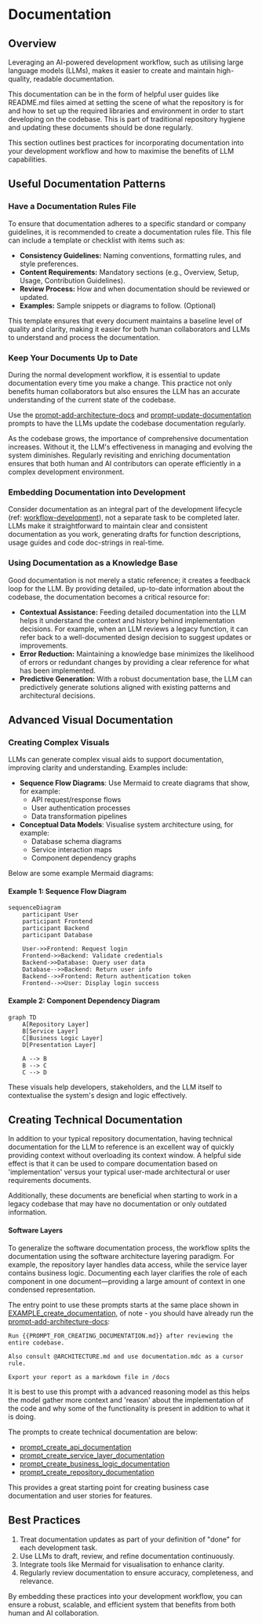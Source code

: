 # Documentation

## Overview

Leveraging an AI-powered development workflow, such as utilising large language models (LLMs), makes it easier to create and maintain high-quality, readable documentation. 

This documentation can be in the form of helpful user guides like README.md files aimed at setting the scene of what the repository is for and how to set up the required libraries and environment in order to start developing on the codebase. This is part of traditional repository hygiene and updating these documents should be done regularly.

This section outlines best practices for incorporating documentation into your development workflow and how to maximise the benefits of LLM capabilities.

## Useful Documentation Patterns

### Have a Documentation Rules File

To ensure that documentation adheres to a specific standard or company guidelines, it is recommended to create a documentation rules file. This file can include a template or checklist with items such as:

- **Consistency Guidelines:** Naming conventions, formatting rules, and style preferences.
- **Content Requirements:** Mandatory sections (e.g., Overview, Setup, Usage, Contribution Guidelines).
- **Review Process:** How and when documentation should be reviewed or updated.
- **Examples:** Sample snippets or diagrams to follow. (Optional)

This template ensures that every document maintains a baseline level of quality and clarity, making it easier for both human collaborators and LLMs to understand and process the documentation.

### Keep Your Documents Up to Date

During the normal development workflow, it is essential to update documentation every time you make a change. This practice not only benefits human collaborators but also ensures the LLM has an accurate understanding of the current state of the codebase.

Use the [prompt-add-architecture-docs](../prompt-library/documentation-writing/prompt-add-architecture-docs.md) and [prompt-update-documentation](../prompt-library/documentation-writing/prompt-update-documentation.md) prompts to have the LLMs update the codebase documentation regularly.

As the codebase grows, the importance of comprehensive documentation increases. Without it, the LLM's effectiveness in managing and evolving the system diminishes. Regularly revisiting and enriching documentation ensures that both human and AI contributors can operate efficiently in a complex development environment.

### Embedding Documentation into Development

Consider documentation as an integral part of the development lifecycle (ref: [workflow-development](workflow-development.md)), not a separate task to be completed later. LLMs make it straightforward to maintain clear and consistent documentation as you work, generating drafts for function descriptions, usage guides and code doc-strings in real-time.

### Using Documentation as a Knowledge Base

Good documentation is not merely a static reference; it creates a feedback loop for the LLM. By providing detailed, up-to-date information about the codebase, the documentation becomes a critical resource for:

- **Contextual Assistance:** Feeding detailed documentation into the LLM helps it understand the context and history behind implementation decisions. For example, when an LLM reviews a legacy function, it can refer back to a well-documented design decision to suggest updates or improvements.
- **Error Reduction:** Maintaining a knowledge base minimizes the likelihood of errors or redundant changes by providing a clear reference for what has been implemented.
- **Predictive Generation:** With a robust documentation base, the LLM can predictively generate solutions aligned with existing patterns and architectural decisions.

## Advanced Visual Documentation

### Creating Complex Visuals

LLMs can generate complex visual aids to support documentation, improving clarity and understanding. Examples include:

- **Sequence Flow Diagrams**: Use Mermaid to create diagrams that show, for example:
  - API request/response flows
  - User authentication processes
  - Data transformation pipelines
- **Conceptual Data Models**: Visualise system architecture using, for example:
  - Database schema diagrams
  - Service interaction maps
  - Component dependency graphs

Below are some example Mermaid diagrams:

#### Example 1: Sequence Flow Diagram

```mermaid
sequenceDiagram
    participant User
    participant Frontend
    participant Backend
    participant Database

    User->>Frontend: Request login
    Frontend->>Backend: Validate credentials
    Backend->>Database: Query user data
    Database-->>Backend: Return user info
    Backend-->>Frontend: Return authentication token
    Frontend-->>User: Display login success
```

#### Example 2: Component Dependency Diagram

```mermaid
graph TD
    A[Repository Layer]
    B[Service Layer]
    C[Business Logic Layer]
    D[Presentation Layer]

    A --> B
    B --> C
    C --> D
```


These visuals help developers, stakeholders, and the LLM itself to contextualise the system's design and logic effectively.

## Creating Technical Documentation

In addition to your typical repository documentation, having technical documentation for the LLM to reference is an excellent way of quickly providing context without overloading its context window. A helpful side effect is that it can be used to compare documentation based on 'implementation' versus your typical user-made architectural or user requirements documents.

Additionally, these documents are beneficial when starting to work in a legacy codebase that may have no documentation or only outdated information.

#### Software Layers

To generalize the software documentation process, the workflow splits the documentation using the software architecture layering paradigm. For example, the repository layer handles data access, while the service layer contains business logic. Documenting each layer clarifies the role of each component in one document—providing a large amount of context in one condensed representation.

The entry point to use these prompts starts at the same place shown in  [EXAMPLE_create_documentation](../prompt-library/documentation-writing/EXAMPLE_create_documentation.md), of note - you should have already run the [prompt-add-architecture-docs](../prompt-library/documentation-writing/prompt-add-architecture-docs.md):

```
Run {{PROMPT_FOR_CREATING_DOCUMENTATION.md}} after reviewing the entire codebase.

Also consult @ARCHITECTURE.md and use documentation.mdc as a cursor rule.

Export your report as a markdown file in /docs
```

It is best to use this prompt with a advanced reasoning model as this helps the model gather more context and 'reason' about the implementation of the code and why some of the functionality is present in addition to what it is doing.

The prompts to create technical documentation are below:
- [prompt_create_api_documentation](../prompt-library/documentation-writing/prompt_create_api_documentation.md)
- [prompt_create_service_layer_documentation](../prompt-library/documentation-writing/prompt_create_service_layer_documentation.md)
- [prompt_create_business_logic_documentation](../prompt-library/documentation-writing/prompt_create_business_logic_documentation.md)
- [prompt_create_repository_documentation](../prompt-library/documentation-writing/prompt_create_repository_documentation.md)

This provides a great starting point for creating business case documentation and user stories for features.

## Best Practices

1. Treat documentation updates as part of your definition of "done" for each development task.
2. Use LLMs to draft, review, and refine documentation continuously.
3. Integrate tools like Mermaid for visualisation to enhance clarity.
4. Regularly review documentation to ensure accuracy, completeness, and relevance.

By embedding these practices into your development workflow, you can ensure a robust, scalable, and efficient system that benefits from both human and AI collaboration.